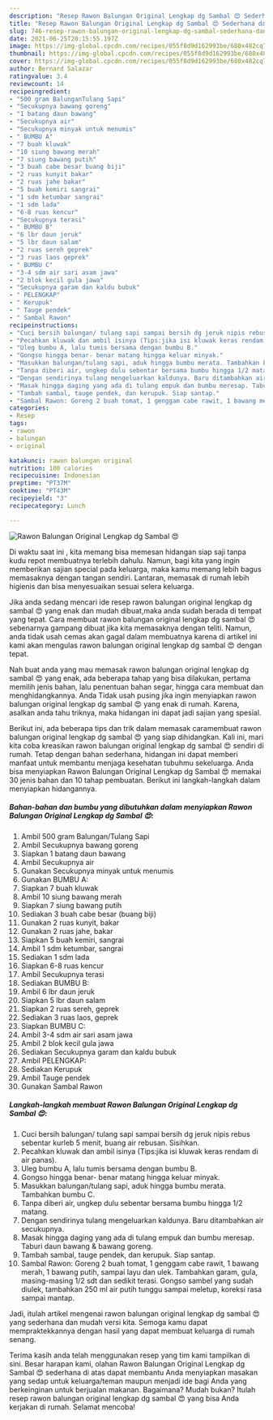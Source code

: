 ```yaml
---
description: "Resep Rawon Balungan Original Lengkap dg Sambal 😍 Sederhana dan Mudah Dibuat"
title: "Resep Rawon Balungan Original Lengkap dg Sambal 😍 Sederhana dan Mudah Dibuat"
slug: 746-resep-rawon-balungan-original-lengkap-dg-sambal-sederhana-dan-mudah-dibuat
date: 2021-06-25T20:15:55.197Z
image: https://img-global.cpcdn.com/recipes/055f8d9d162993be/680x482cq70/rawon-balungan-original-lengkap-dg-sambal-😍-foto-resep-utama.jpg
thumbnail: https://img-global.cpcdn.com/recipes/055f8d9d162993be/680x482cq70/rawon-balungan-original-lengkap-dg-sambal-😍-foto-resep-utama.jpg
cover: https://img-global.cpcdn.com/recipes/055f8d9d162993be/680x482cq70/rawon-balungan-original-lengkap-dg-sambal-😍-foto-resep-utama.jpg
author: Bernard Salazar
ratingvalue: 3.4
reviewcount: 14
recipeingredient:
- "500 gram BalunganTulang Sapi"
- "Secukupnya bawang goreng"
- "1 batang daun bawang"
- "Secukupnya air"
- "Secukupnya minyak untuk menumis"
- " BUMBU A"
- "7 buah kluwak"
- "10 siung bawang merah"
- "7 siung bawang putih"
- "3 buah cabe besar buang biji"
- "2 ruas kunyit bakar"
- "2 ruas jahe bakar"
- "5 buah kemiri sangrai"
- "1 sdm ketumbar sangrai"
- "1 sdm lada"
- "6-8 ruas kencur"
- "Secukupnya terasi"
- " BUMBU B"
- "6 lbr daun jeruk"
- "5 lbr daun salam"
- "2 ruas sereh geprek"
- "3 ruas laos geprek"
- " BUMBU C"
- "3-4 sdm air sari asam jawa"
- "2 blok kecil gula jawa"
- "Secukupnya garam dan kaldu bubuk"
- " PELENGKAP"
- " Kerupuk"
- " Tauge pendek"
- " Sambal Rawon"
recipeinstructions:
- "Cuci bersih balungan/ tulang sapi sampai bersih dg jeruk nipis rebus sebentar kurleb 5 menit, buang air rebusan. Sisihkan."
- "Pecahkan kluwak dan ambil isinya (Tips:jika isi kluwak keras rendam di air panas)."
- "Uleg bumbu A, lalu tumis bersama dengan bumbu B."
- "Gongso hingga benar- benar matang hingga keluar minyak."
- "Masukkan balungan/tulang sapi, aduk hingga bumbu merata. Tambahkan bumbu C."
- "Tanpa diberi air, ungkep dulu sebentar bersama bumbu hingga 1/2 matang."
- "Dengan sendirinya tulang mengeluarkan kaldunya. Baru ditambahkan air secukupnya."
- "Masak hingga daging yang ada di tulang empuk dan bumbu meresap. Taburi daun bawang &amp; bawang goreng."
- "Tambah sambal, tauge pendek, dan kerupuk. Siap santap."
- "Sambal Rawon: Goreng 2 buah tomat, 1 genggam cabe rawit, 1 bawang merah, 1 bawang putih, sampai layu dan ulek. Tambahkan garam, gula, masing-masing 1/2 sdt dan sedikit terasi. Gongso sambel yang sudah diulek, tambahkan 250 ml air putih tunggu sampai meletup, koreksi rasa sampai mantap."
categories:
- Resep
tags:
- rawon
- balungan
- original

katakunci: rawon balungan original 
nutrition: 100 calories
recipecuisine: Indonesian
preptime: "PT37M"
cooktime: "PT43M"
recipeyield: "3"
recipecategory: Lunch

---
```



![Rawon Balungan Original Lengkap dg Sambal 😍](https://img-global.cpcdn.com/recipes/055f8d9d162993be/680x482cq70/rawon-balungan-original-lengkap-dg-sambal-😍-foto-resep-utama.jpg)

Di waktu  saat ini , kita memang bisa memesan hidangan siap saji tanpa kudu repot membuatnya terlebih dahulu. Namun, bagi kita yang ingin memberikan sajian special pada keluarga, maka kamu memang lebih bagus memasaknya dengan tangan sendiri. Lantaran, memasak di rumah lebih higienis dan bisa menyesuaikan sesuai selera keluarga.

Jika anda sedang mencari ide resep rawon balungan original lengkap dg sambal 😍 yang enak dan mudah dibuat,maka anda sudah berada di tempat yang tepat. Cara membuat rawon balungan original lengkap dg sambal 😍  sebenarnya gampang dibuat jika kita memasaknya dengan teliti. Namun, anda tidak usah cemas akan gagal dalam membuatnya 
karena di artikel ini kami akan mengulas rawon balungan original lengkap dg sambal 😍 dengan tepat.  



Nah buat anda yang mau memasak rawon balungan original lengkap dg sambal 😍 yang enak, ada beberapa tahap yang bisa dilakukan, pertama memilih jenis bahan, lalu penentuan bahan segar, hingga cara membuat dan menghidangkannya. Anda Tidak usah pusing jika ingin menyiapkan rawon balungan original lengkap dg sambal 😍 yang enak di rumah. Karena, asalkan anda  tahu triknya, maka hidangan ini dapat jadi sajian yang spesial.

Berikut ini, ada beberapa tips dan trik dalam memasak caramembuat rawon balungan original lengkap dg sambal 😍 yang siap dihidangkan. Kali ini, mari kita coba kreasikan rawon balungan original lengkap dg sambal 😍 sendiri di rumah. Tetap dengan bahan sederhana, hidangan ini dapat memberi manfaat untuk membantu menjaga kesehatan tubuhmu sekeluarga. Anda bisa menyiapkan Rawon Balungan Original Lengkap dg Sambal 😍 memakai 30 jenis bahan dan 10 tahap pembuatan. Berikut ini langkah-langkah dalam menyiapkan hidangannya.

<!--inarticleads1-->

##### Bahan-bahan dan bumbu yang dibutuhkan dalam menyiapkan Rawon Balungan Original Lengkap dg Sambal 😍:

1. Ambil 500 gram Balungan/Tulang Sapi
1. Ambil Secukupnya bawang goreng
1. Siapkan 1 batang daun bawang
1. Ambil Secukupnya air
1. Gunakan Secukupnya minyak untuk menumis
1. Gunakan  BUMBU A:
1. Siapkan 7 buah kluwak
1. Ambil 10 siung bawang merah
1. Siapkan 7 siung bawang putih
1. Sediakan 3 buah cabe besar (buang biji)
1. Gunakan 2 ruas kunyit, bakar
1. Gunakan 2 ruas jahe, bakar
1. Siapkan 5 buah kemiri, sangrai
1. Ambil 1 sdm ketumbar, sangrai
1. Sediakan 1 sdm lada
1. Siapkan 6-8 ruas kencur
1. Ambil Secukupnya terasi
1. Sediakan  BUMBU B:
1. Ambil 6 lbr daun jeruk
1. Siapkan 5 lbr daun salam
1. Siapkan 2 ruas sereh, geprek
1. Sediakan 3 ruas laos, geprek
1. Siapkan  BUMBU C:
1. Ambil 3-4 sdm air sari asam jawa
1. Ambil 2 blok kecil gula jawa
1. Sediakan Secukupnya garam dan kaldu bubuk
1. Ambil  PELENGKAP:
1. Sediakan  Kerupuk
1. Ambil  Tauge pendek
1. Gunakan  Sambal Rawon




<!--inarticleads2-->

##### Langkah-langkah membuat Rawon Balungan Original Lengkap dg Sambal 😍:

1. Cuci bersih balungan/ tulang sapi sampai bersih dg jeruk nipis rebus sebentar kurleb 5 menit, buang air rebusan. Sisihkan.
1. Pecahkan kluwak dan ambil isinya (Tips:jika isi kluwak keras rendam di air panas).
1. Uleg bumbu A, lalu tumis bersama dengan bumbu B.
1. Gongso hingga benar- benar matang hingga keluar minyak.
1. Masukkan balungan/tulang sapi, aduk hingga bumbu merata. Tambahkan bumbu C.
1. Tanpa diberi air, ungkep dulu sebentar bersama bumbu hingga 1/2 matang.
1. Dengan sendirinya tulang mengeluarkan kaldunya. Baru ditambahkan air secukupnya.
1. Masak hingga daging yang ada di tulang empuk dan bumbu meresap. Taburi daun bawang &amp; bawang goreng.
1. Tambah sambal, tauge pendek, dan kerupuk. Siap santap.
1. Sambal Rawon: Goreng 2 buah tomat, 1 genggam cabe rawit, 1 bawang merah, 1 bawang putih, sampai layu dan ulek. Tambahkan garam, gula, masing-masing 1/2 sdt dan sedikit terasi. Gongso sambel yang sudah diulek, tambahkan 250 ml air putih tunggu sampai meletup, koreksi rasa sampai mantap.




Jadi, itulah artikel mengenai  rawon balungan original lengkap dg sambal 😍  yang sederhana dan mudah versi kita. Semoga kamu dapat mempraktekkannya dengan hasil yang dapat membuat keluarga di rumah senang. 

Terima kasih anda telah menggunakan resep yang tim kami tampilkan di sini. Besar harapan kami, olahan  Rawon Balungan Original Lengkap dg Sambal 😍 sederhana di atas dapat membantu Anda menyiapkan masakan yang sedap untuk keluarga/teman maupun menjadi ide bagi Anda yang berkeinginan untuk berjualan makanan. Bagaimana? Mudah bukan? Itulah resep rawon balungan original lengkap dg sambal 😍 yang bisa Anda kerjakan di rumah. Selamat mencoba!

